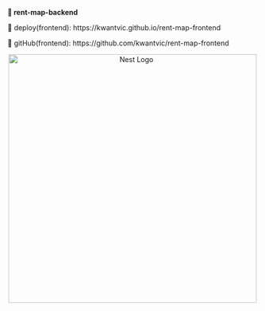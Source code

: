 <b>💎 rent-map-backend</b>
<p>🧲 deploy(frontend): https://kwantvic.github.io/rent-map-frontend</p>
<p>🔌 gitHub(frontend): https://github.com/kwantvic/rent-map-frontend</p>
<p align="center">
  <a href="http://nestjs.com/" target="blank"><img src="https://blog.tooljet.com/content/images/size/w2000/2021/07/nestjs-heroku-2.png" width="500" alt="Nest Logo" /></a>
</p>
